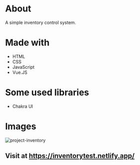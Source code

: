# About
A simple inventory control system.

# Made with
- HTML
- CSS
- JavaScript
- Vue.JS

# Some used libraries
- Chakra UI

# Images
![project-inventory](https://user-images.githubusercontent.com/110433639/216123659-cb07ba44-fb0e-4f34-b3d7-259e80ce83fb.png)

## Visit at https://inventorytest.netlify.app/
